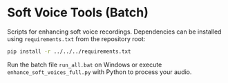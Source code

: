 # Soft Voice Tools (Batch)

Scripts for enhancing soft voice recordings. Dependencies can be installed using
`requirements.txt` from the repository root:

```bash
pip install -r ../../../requirements.txt
```

Run the batch file `run_all.bat` on Windows or execute `enhance_soft_voices_full.py`
with Python to process your audio.
